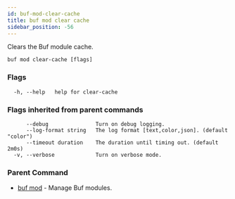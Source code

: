 ```yaml
---
id: buf-mod-clear-cache
title: buf mod clear cache
sidebar_position: -56
---
```

Clears the Buf module cache.

```
buf mod clear-cache [flags]
```

### Flags

```
  -h, --help   help for clear-cache
```

### Flags inherited from parent commands

```
      --debug               Turn on debug logging.
      --log-format string   The log format [text,color,json]. (default "color")
      --timeout duration    The duration until timing out. (default 2m0s)
  -v, --verbose             Turn on verbose mode.
```

### Parent Command

* [buf mod](buf-mod.md)	 - Manage Buf modules.
